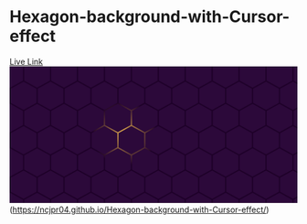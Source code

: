 ﻿# Hexagon-background-with-Cursor-effect
 [Live Link](https://ncjpr04.github.io/Hexagon-background-with-Cursor-effect/)
![ScreenShot](https://github.com/ncjpr04/Hexagon-background-with-Cursor-effect/blob/main/Screenshot%20(20).png?raw=true)(https://ncjpr04.github.io/Hexagon-background-with-Cursor-effect/)
